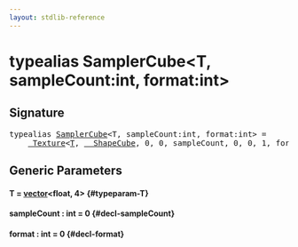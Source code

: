 ```yaml
---
layout: stdlib-reference
---
```


# typealias SamplerCube\<T, sampleCount:int, format:int\>

## Signature

<pre>
<span class='code_keyword'>typealias</span> <a href="/stdlib-reference/types/SamplerCube" class="code_type">SamplerCube</a>&lt;T, sampleCount:<span class="code_keyword">int</span>, format:<span class="code_keyword">int</span>&gt; = 
    <a href="/stdlib-reference/types/Texture/index" class="code_type">_Texture</a>&lt;<a href="/stdlib-reference/types/Texture/index#typeparam-T" class="code_type">T</a>, <a href="/stdlib-reference/types/ShapeCube/index" class="code_type">__ShapeCube</a>, 0, 0, sampleCount, 0, 0, 1, format&gt;;
</pre>

## Generic Parameters

#### T  = [vector](/stdlib-reference/types/vector/index)\<float, 4\> {#typeparam-T}
#### sampleCount  : int = 0 {#decl-sampleCount}
#### format  : int = 0 {#decl-format}

